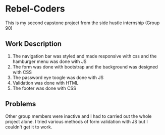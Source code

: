 # Rebel-Coders
This is my second capstone project from the side hustle internship (Group 90)

## Work Description
1. The navigation bar was styled and made responsive with css and the hamburger menu was done with JS
2. The form was done with bootstrap and the background was designed with CSS
3. The password eye toogle was done with JS
4. Validation was done with HTML 
5. The footer was done with CSS

## Problems 
Other group members were inactive and I had to carried out the whole project alone. I tried various methods of form validation with JS but I couldn't get it to work.
